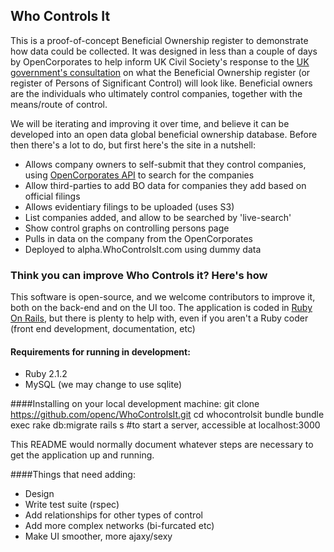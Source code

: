 ## Who Controls It

This is a proof-of-concept Beneficial Ownership register to demonstrate how data could be collected. It was designed in less than a couple of days by OpenCorporates to help inform UK Civil Society's response to the  [UK government's consultation](https://www.gov.uk/government/uploads/system/uploads/attachment_data/file/367578/bis-14-1145-the-register-of-people-with-significant-control-psc-register-register-final-1.pdf) on what the Beneficial Ownership register (or register of Persons of Significant Control) will look like. Beneficial owners are the individuals who ultimately control companies, together with the means/route of control.

We will be iterating and improving it over time, and believe it can be developed into an open data global beneficial ownership database. Before then there's a lot to do, but first here's the site in a nutshell:

* Allows company owners to self-submit that they control companies, using [OpenCorporates API](https://api.opencorporates.com/) to search for the companies
* Allow third-parties to add BO data for companies they add based on official filings
* Allows evidentiary filings to be uploaded (uses S3)
* List companies added, and allow to be searched by 'live-search'
* Show control graphs on controlling persons page
* Pulls in data on the company from the OpenCorporates
* Deployed to alpha.WhoControlsIt.com using dummy data


### Think you can improve **Who Controls it**? Here's how
This software is open-source, and we welcome contributors to improve it, both on the back-end and on the UI too. The application is coded in [Ruby On Rails](http://rubyonrails.org/), but there is plenty to help with, even if you aren't a Ruby coder (front end development, documentation, etc)

#### Requirements for running in development:
* Ruby 2.1.2
* MySQL (we may change to use sqlite)


####Installing on your local development machine:
    git clone https://github.com/openc/WhoControlsIt.git
	cd whocontrolsit
	bundle
	bundle exec rake db:migrate
	rails s #to start a server, accessible at localhost:3000

This README would normally document whatever steps are necessary to get the
application up and running.

####Things that need adding:
* Design
* Write test suite (rspec)
* Add relationships for other types of control
* Add more complex networks (bi-furcated etc)
* Make UI smoother, more ajaxy/sexy

